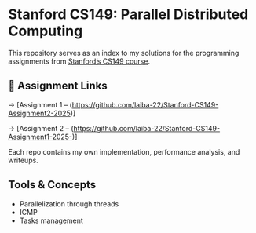 # Stanford CS149: Parallel Distributed Computing

This repository serves as an index to my solutions for the programming assignments from [Stanford’s CS149 course](https://cs149.stanford.edu/).

## 🔗 Assignment Links

-> [Assignment 1 – (https://github.com/laiba-22/Stanford-CS149-Assignment2-2025)]

-> [Assignment 2 – (https://github.com/laiba-22/Stanford-CS149-Assignment1-2025-)]

Each repo contains my own implementation, performance analysis, and writeups.


## Tools & Concepts

- Parallelization through threads
- ICMP
- Tasks management

